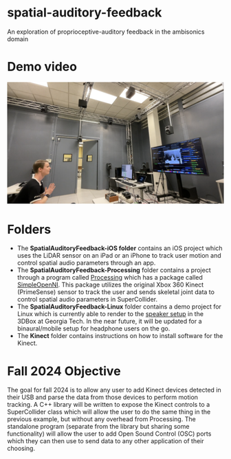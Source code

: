 # spatial-auditory-feedback
An exploration of proprioceptive-auditory feedback in the ambisonics domain

# Demo video
[![Spatial Auditory Feedback](docs/DemoVideoThumbnail.png)](https://www.youtube.com/watch?v=S3In-TOWEvI "Spatial Auditory Feedback")

# Folders
- The **SpatialAuditoryFeedback-iOS folder** contains an iOS project which uses the LiDAR sensor on an iPad or an iPhone to track user motion and control spatial audio parameters through an app.
- The **SpatialAuditoryFeedback-Processing** folder contains a project through a program called [Processing](https://processing.org/) which has a package called [SimpleOpenNI](https://github.com/totovr/SimpleOpenNI). This package utilizes the original Xbox 360 Kinect (PrimeSense) sensor to track the user and sends skeletal joint data to control spatial audio parameters in SuperCollider.
- The **SpatialAuditoryFeedback-Linux** folder contains a demo project for Linux which is currently able to render to the [speaker setup](https://l42i.music.gatech.edu/projects/3dbox) in the 3DBox at Georgia Tech. In the near future, it will be updated for a binaural/mobile setup for headphone users on the go.
- The **Kinect** folder contains instructions on how to install software for the Kinect.

# Fall 2024 Objective
The goal for fall 2024 is to allow any user to add Kinect devices detected in their USB and parse the data from those devices to perform motion tracking. A C++ library will be written to expose the Kinect controls to a SuperCollider class which will allow the user to do the same thing in the previous example, but without any overhead from Processing. The standalone program (separate from the library but sharing some functionality) will allow the user to add Open Sound Control (OSC) ports which they can then use to send data to any other application of their choosing.
